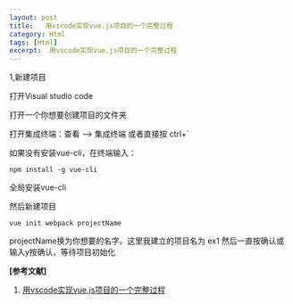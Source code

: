 ```yaml
---
layout: post
title:   用vscode实现vue.js项目的一个完整过程 
category: Html
tags: [Html]
excerpt:  用vscode实现vue.js项目的一个完整过程
---
```


1,新建项目

打开Visual studio code

打开一个你想要创建项目的文件夹

打开集成终端：查看 –> 集成终端 或者直接按 ctrl+`

如果没有安装vue-cli，在终端输入：

	npm install -g vue-cli

全局安装vue-cli

然后新建项目

	vue init webpack projectName

projectName换为你想要的名字。这里我建立的项目名为 ex1
然后一直按确认或输入y按确认，等待项目初始化

**[参考文献]**

1. [用vscode实现vue.js项目的一个完整过程](https://blog.csdn.net/weixin_37567150/article/details/81291433 "用vscode实现vue.js项目的一个完整过程")


